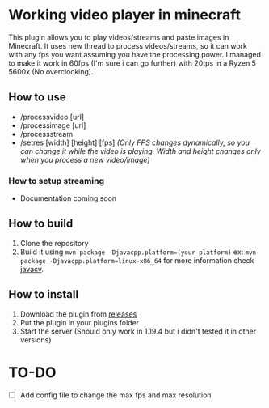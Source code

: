 ﻿# Working video player in minecraft

This plugin allows you to play videos/streams and paste images in Minecraft. It uses new thread to process videos/streams, so it can work with any fps you want assuming you have the processing power. I managed to make it work in 60fps (I'm sure i can go further) with 20tps in a Ryzen 5 5600x (No overclocking).

## How to use

- /processvideo [url]
- /processimage [url]
- /processstream
- /setres [width] [height] [fps] _(Only FPS changes dynamically, so you can change it while the video is playing. Width and height changes only when you process a new video/image)_

### How to setup streaming

- Documentation coming soon

## How to build

1. Clone the repository
2. Build it using `mvn package -Djavacpp.platform=(your platform)` ex: `mvn package -Djavacpp.platform=linux-x86_64` for more information check [javacv](https://github.com/bytedeco/javacpp-presets#downloads).

## How to install

1. Download the plugin from [releases](https://github.com/DarkSavci/minecraft-video-player/releases)
2. Put the plugin in your plugins folder
3. Start the server (Should only work in 1.19.4 but i didn't tested it in other versions)

# TO-DO

- [ ] Add config file to change the max fps and max resolution
